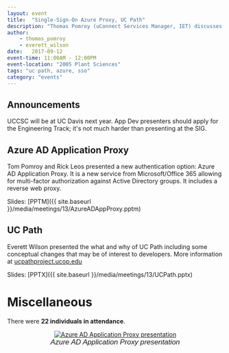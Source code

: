 ```yaml
---
layout: event
title:  "Single-Sign-On Azure Proxy, UC Path"
description: "Thomas Pomroy (uConnect Services Manager, IET) discusses the SSO Azure App Auth proxy, Everett Wilson (Technical Lead, A&FS: Systems Development) will present on UC Path."
author:
    - thomas_pomroy
    - everett_wilson
date:   2017-09-12
event-time: 11:00AM - 12:00PM
event-location: "2005 Plant Sciences"
tags: "uc path, azure, sso"
category: "events"
---
```


Announcements
-
UCCSC will be at UC Davis next year. App Dev presenters should apply for the Engineering Track; it's not much harder than presenting at the SIG.

Azure AD Application Proxy
-
Tom Pomroy and Rick Leos presented a new authentication option: Azure AD Application Proxy. It is a new service from Microsoft/Office 365 allowing for multi-factor authorization against Active Directory groups. It includes a reverse web proxy.

Slides: [PPTM]({{ site.baseurl }}/media/meetings/13/AzureADAppProxy.pptm)

UC Path
-
Everett Wilson presented the what and why of UC Path including some conceptual changes that may be of interest to developers. More information at [ucpathproject.ucop.edu](http://ucpathproject.ucop.edu)

Slides: [PPTX]({{ site.baseurl }}/media/meetings/13/UCPath.pptx)

Miscellaneous
=
There were **22 individuals in attendance**.

<div style="margin: auto auto; width: 75%; text-align: center;">
  <a href="{{ site.baseurl }}/media/meetings/13/photo.jpg"><img src="{{ site.baseurl }}/media/meetings/13/photo_s.jpg" alt="Azure AD Application Proxy presentation" /></a><br />
  <span style="font-size: 1.2em; font-style: italic; font-family: sans-serif;">Azure AD Application Proxy presentation</span>
</div>
